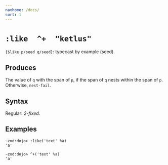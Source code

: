 ```yaml
---
navhome: /docs/
sort: 1
---
```


# `:like  ^+  "ketlus"`

`{$like p/seed q/seed}`: typecast by example (seed).

## Produces

The value of `q` with the span of `p`, if the span of `q` nests
within the span of `p`.  Otherwise, `nest-fail`.

## Syntax

Regular: *2-fixed*.

## Examples

```
~zod:dojo> :like('text' %a)
'a'
```

```
~zod:dojo> ^+('text' %a)
'a'
```
